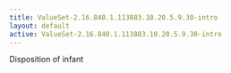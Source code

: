 ```yaml
---
title: ValueSet-2.16.840.1.113883.10.20.5.9.30-intro
layout: default
active: ValueSet-2.16.840.1.113883.10.20.5.9.30-intro
---
```


Disposition of infant
